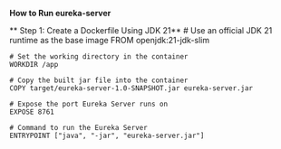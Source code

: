**How to Run eureka-server**
 
 ** Step 1: Create a Dockerfile Using JDK 21**
    # Use an official JDK 21 runtime as the base image
    FROM openjdk:21-jdk-slim
    
    # Set the working directory in the container
    WORKDIR /app
    
    # Copy the built jar file into the container
    COPY target/eureka-server-1.0-SNAPSHOT.jar eureka-server.jar
    
    # Expose the port Eureka Server runs on
    EXPOSE 8761
    
    # Command to run the Eureka Server
    ENTRYPOINT ["java", "-jar", "eureka-server.jar"]
